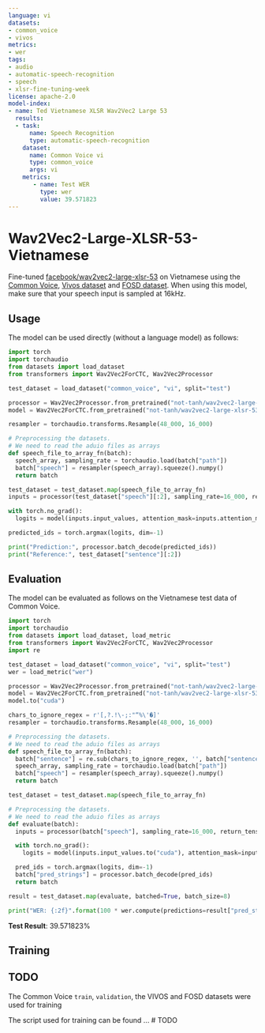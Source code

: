 ```yaml
---
language: vi
datasets:
- common_voice
- vivos
metrics:
- wer
tags:
- audio
- automatic-speech-recognition
- speech
- xlsr-fine-tuning-week
license: apache-2.0
model-index:
- name: Ted Vietnamese XLSR Wav2Vec2 Large 53
  results:
  - task: 
      name: Speech Recognition
      type: automatic-speech-recognition
    dataset:
      name: Common Voice vi
      type: common_voice
      args: vi
    metrics:
       - name: Test WER
         type: wer
         value: 39.571823
---
```


# Wav2Vec2-Large-XLSR-53-Vietnamese

Fine-tuned [facebook/wav2vec2-large-xlsr-53](https://huggingface.co/facebook/wav2vec2-large-xlsr-53) on Vietnamese using the [Common Voice](https://huggingface.co/datasets/common_voice), [Vivos dataset](https://ailab.hcmus.edu.vn/vivos) and [FOSD dataset](https://data.mendeley.com/datasets/k9sxg2twv4/4).
When using this model, make sure that your speech input is sampled at 16kHz.

## Usage

The model can be used directly (without a language model) as follows:

```python
import torch
import torchaudio
from datasets import load_dataset
from transformers import Wav2Vec2ForCTC, Wav2Vec2Processor

test_dataset = load_dataset("common_voice", "vi", split="test")

processor = Wav2Vec2Processor.from_pretrained("not-tanh/wav2vec2-large-xlsr-53-vietnamese")
model = Wav2Vec2ForCTC.from_pretrained("not-tanh/wav2vec2-large-xlsr-53-vietnamese")

resampler = torchaudio.transforms.Resample(48_000, 16_000)

# Preprocessing the datasets.
# We need to read the aduio files as arrays
def speech_file_to_array_fn(batch):
  speech_array, sampling_rate = torchaudio.load(batch["path"])
  batch["speech"] = resampler(speech_array).squeeze().numpy()
  return batch

test_dataset = test_dataset.map(speech_file_to_array_fn)
inputs = processor(test_dataset["speech"][:2], sampling_rate=16_000, return_tensors="pt", padding=True)

with torch.no_grad():
  logits = model(inputs.input_values, attention_mask=inputs.attention_mask).logits

predicted_ids = torch.argmax(logits, dim=-1)

print("Prediction:", processor.batch_decode(predicted_ids))
print("Reference:", test_dataset["sentence"][:2])
```


## Evaluation

The model can be evaluated as follows on the Vietnamese test data of Common Voice.


```python
import torch
import torchaudio
from datasets import load_dataset, load_metric
from transformers import Wav2Vec2ForCTC, Wav2Vec2Processor
import re

test_dataset = load_dataset("common_voice", "vi", split="test")
wer = load_metric("wer")

processor = Wav2Vec2Processor.from_pretrained("not-tanh/wav2vec2-large-xlsr-53-vietnamese")
model = Wav2Vec2ForCTC.from_pretrained("not-tanh/wav2vec2-large-xlsr-53-vietnamese")
model.to("cuda")

chars_to_ignore_regex = r'[,?.!\-;:"“%\'�]'
resampler = torchaudio.transforms.Resample(48_000, 16_000)

# Preprocessing the datasets.
# We need to read the aduio files as arrays
def speech_file_to_array_fn(batch):
  batch["sentence"] = re.sub(chars_to_ignore_regex, '', batch["sentence"]).lower()
  speech_array, sampling_rate = torchaudio.load(batch["path"])
  batch["speech"] = resampler(speech_array).squeeze().numpy()
  return batch

test_dataset = test_dataset.map(speech_file_to_array_fn)

# Preprocessing the datasets.
# We need to read the aduio files as arrays
def evaluate(batch):
  inputs = processor(batch["speech"], sampling_rate=16_000, return_tensors="pt", padding=True)

  with torch.no_grad():
    logits = model(inputs.input_values.to("cuda"), attention_mask=inputs.attention_mask.to("cuda")).logits

  pred_ids = torch.argmax(logits, dim=-1)
  batch["pred_strings"] = processor.batch_decode(pred_ids)
  return batch

result = test_dataset.map(evaluate, batched=True, batch_size=8)

print("WER: {:2f}".format(100 * wer.compute(predictions=result["pred_strings"], references=result["sentence"])))
```

**Test Result**: 39.571823%


## Training
## TODO

The Common Voice `train`, `validation`, the VIVOS and FOSD datasets were used for training

The script used for training can be found ... # TODO